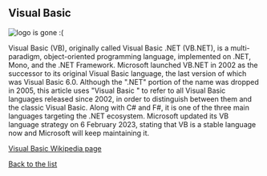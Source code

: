 ## Visual Basic

![logo is gone :(](https://upload.wikimedia.org/wikipedia/commons/thumb/4/40/VB.NET_Logo.svg/120px-VB.NET_Logo.svg.png "Logo Visual Basic")




Visual Basic (VB), originally called Visual Basic .NET (VB.NET), is a multi-paradigm, object-oriented programming language, implemented on .NET, Mono, and the .NET Framework. Microsoft launched VB.NET in 2002 as the successor to its original Visual Basic language, the last version of which was Visual Basic 6.0. Although the ".NET" portion of the name was dropped in 2005, this article uses "Visual Basic " to refer to all Visual Basic languages released since 2002, in order to distinguish between them and the classic Visual Basic. Along with C# and F#, it is one of the three main languages targeting the .NET ecosystem. Microsoft updated its VB language strategy on 6 February 2023, stating that VB is a stable language now and Microsoft will keep maintaining it.


[Visual Basic Wikipedia page](https://en.wikipedia.org/wiki/Visual_Basic_(.NET))

[Back to the list](list_page.md)